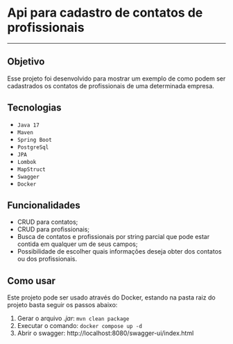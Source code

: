 # Api para cadastro de contatos de profissionais

---
## Objetivo

Esse projeto foi desenvolvido para mostrar um exemplo de como podem ser cadastrados os contatos de profissionais de uma
determinada empresa.

## Tecnologias

- ``Java 17``
- ``Maven``
- ``Spring Boot``
- ``PostgreSql``
- ``JPA``
- ``Lombok``
- ``MapStruct``
- ``Swagger``
- ``Docker``

## Funcionalidades

- CRUD para contatos;
- CRUD para profissionais;
- Busca de contatos e profissionais por string parcial que pode estar contida em qualquer um de seus campos;
- Possibilidade de escolher quais informações deseja obter dos contatos ou dos profissionais.

## Como usar

Este projeto pode ser usado através do Docker, estando na pasta raiz do projeto basta seguir os passos abaixo:

1) Gerar o arquivo *.jar*: `mvn clean package`
2) Executar o comando: `docker compose up -d`
3) Abrir o swagger: http://localhost:8080/swagger-ui/index.html

